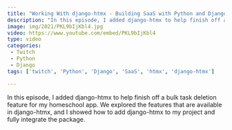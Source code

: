 ```yaml
---
title: "Working With django-htmx - Building SaaS with Python and Django #119"
description: "In this episode, I added django-htmx to help finish off a bulk task deletion feature for my homeschool app. We explored the features that are available in django-htmx, and I showed how to add django-htmx to my project and fully integrate the package."
image: img/2021/PKL9bIjKbl4.jpg
video: https://www.youtube.com/embed/PKL9bIjKbl4
type: video
categories:
 - Twitch
 - Python
 - Django
tags: ['twitch', 'Python', 'Django', 'SaaS', 'htmx', 'django-htmx']

---
```


In this episode, I added django-htmx to help finish off a bulk task deletion feature for my homeschool app. We explored the features that are available in django-htmx, and I showed how to add django-htmx to my project and fully integrate the package.
